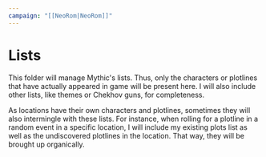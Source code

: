 ```yaml
---
campaign: "[[NeoRom|NeoRom]]"
---
```

# Lists
 
 This folder will manage Mythic's lists. Thus, only the characters or plotlines that have actually appeared in game will be present here. I will also include other lists, like themes or Chekhov guns, for completeness.
 
 As locations have their own characters and plotlines, sometimes they will also intermingle with these lists. For instance, when rolling for a plotline in a random event in a specific location, I will include my existing plots list as well as the undiscovered plotlines in the location. That way, they will be brought up organically.
 
 
